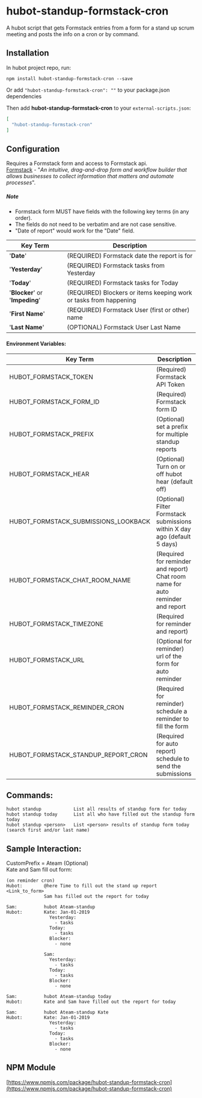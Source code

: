 # hubot-standup-formstack-cron

A hubot script that gets Formstack entries from a form for a stand up scrum meeting and posts the info on a cron or by command.


## Installation

In hubot project repo, run:

```
npm install hubot-standup-formstack-cron --save
```
Or add `"hubot-standup-formstack-cron": ""` to your package.json dependencies

Then add **hubot-standup-formstack-cron** to your `external-scripts.json`:

```json
[
  "hubot-standup-formstack-cron"
]
```

## Configuration

Requires a Formstack form and access to Formstack api.\
[Formstack](https://www.formstack.com/) - "*An intuitive, drag-and-drop form and workflow builder that allows businesses to collect information that matters and automate processes*".

##### Note
- Formstack form MUST have fields with the following key terms (in any order).
- The fields do not need to be verbatim and are not case sensitive.
- "Date of report" would work for the "Date" field.


| Key Term | Description |
| -------- | ----------- |
| '**Date**' | (REQUIRED) Formstack date the report is for |
| '**Yesterday**' | (REQUIRED) Formstack tasks from Yesterday|
| '**Today**' | (REQUIRED) Formstack tasks for Today |
| '**Blocker**' or '**Impeding**' | (REQUIRED) Blockers or items keeping work or tasks from happening |
| '**First Name**' | (REQUIRED) Formstack User (first or other) name |
| '**Last Name**' | (OPTIONAL) Formstack User Last Name |

#### **Environment Variables:**

| Key Term | Description |
| -------- | ----------- |
| HUBOT_FORMSTACK_TOKEN | (Required) Formstack API Token |
| HUBOT_FORMSTACK_FORM_ID | (Required) Formstack form ID |
| HUBOT_FORMSTACK_PREFIX | (Optional) set a prefix for multiple standup reports |
| HUBOT_FORMSTACK_HEAR | (Optional) Turn on or off hubot hear (default off) |
| HUBOT_FORMSTACK_SUBMISSIONS_LOOKBACK | (Optional) Filter Formstack submissions within X day ago (default 5 days) |
| HUBOT_FORMSTACK_CHAT_ROOM_NAME | (Required for reminder and report) Chat room name for auto reminder and report |
| HUBOT_FORMSTACK_TIMEZONE | (Required for reminder and report) |
| HUBOT_FORMSTACK_URL | (Optional for reminder) url of the form for auto reminder |
| HUBOT_FORMSTACK_REMINDER_CRON | (Required for reminder) schedule a reminder to fill the form |
| HUBOT_FORMSTACK_STANDUP_REPORT_CRON | (Required for auto report) schedule to send the submissions |


## Commands:
```
hubot standup            List all results of standup form for today
hubot standup today      List all who have filled out the standup form today
hubot standup <person>   List <person> results of standup form today (search first and/or last name)
```

## Sample Interaction:


CustomPrefix = Ateam (Optional)\
Kate and Sam fill out form:
```
(on reminder cron)
Hubot:        @here Time to fill out the stand up report <Link_to_form>
              Sam has filled out the report for today

Sam:          hubot Ateam-standup
Hubot:        Kate: Jan-01-2019
                Yesterday:
                  - tasks
                Today:
                  - tasks
                Blocker:
                  - none

              Sam:
                Yesterday:
                  - tasks
                Today:
                  - tasks
                Blocker:
                  - none

Sam:          hubot Ateam-standup today
Hubot:        Kate and Sam have filled out the report for today

Sam:          hubot Ateam-standup Kate
Hubot:        Kate: Jan-01-2019
                Yesterday:
                  - tasks
                Today:
                  - tasks
                Blocker:
                  - none

```

## NPM Module

[https://www.npmjs.com/package/hubot-standup-formstack-cron](https://www.npmjs.com/package/hubot-standup-formstack-cron)
